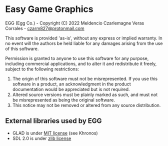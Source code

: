 # Easy Game Graphics

EGG (Egg Co.) - Copyright (C) 2022 Meldencio Czarlemagne Veras Corrales - czarm827@protonmail.com

This software is provided 'as-is', without any express or implied warranty. In no event will the authors be held liable for any damages arising from the use of this software.

Permission is granted to anyone to use this software for any purpose, including commercial applications, and to alter it and redistribute it freely, subject to the following restrictions:

  1. The origin of this software must not be misrepresented. If you use this software in a product, an acknowledgment in the product documentation would be appreciated but is not required.
  2. Altered source versions must be plainly marked as such, and must not be misrepresented as being the original software.
  3. This notice may not be removed or altered from any source distribution.

## External libraries used by EGG

  * GLAD is under [MIT license](https://github.com/Dav1dde/glad/blob/glad2/LICENSE) (see Khronos)
  * SDL 2.0 is under [zlib license](https://www.zlib.net/zlib_license.html)
